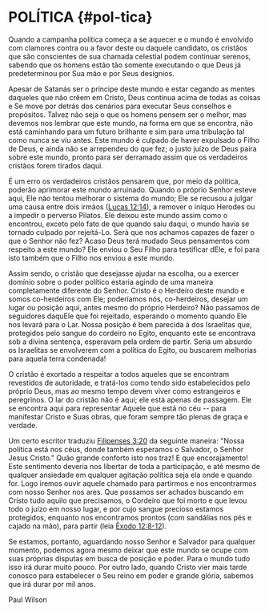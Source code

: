 # POLÍTICA {#pol-tica}

Quando a campanha política começa a se aquecer e o mundo é envolvido com clamores contra ou a favor deste ou daquele candidato, os cristãos que são conscientes de sua chamada celestial podem continuar serenos, sabendo que os homens estão tão somente executando o que Deus já predeterminou por Sua mão e por Seus desígnios.

Apesar de Satanás ser o príncipe deste mundo e estar cegando as mentes daqueles que não crêem em Cristo, Deus continua acima de todas as coisas e Se move por detrás dos cenários para executar Seus conselhos e propósitos. Talvez não seja o que os homens pensem ser o melhor, mas devemos nos lembrar que este mundo, na forma em que se encontra, não está caminhando para um futuro brilhante e sim para uma tribulação tal como nunca se viu antes. Este mundo é culpado de haver expulsado o Filho de Deus, e ainda não se arrependeu do que fez; o justo juízo de Deus paira sobre este mundo, pronto para ser derramado assim que os verdadeiros cristãos forem tirados daqui.

É um erro os verdadeiros cristãos pensarem que, por meio da política, poderão aprimorar este mundo arruinado. Quando o próprio Senhor esteve aqui, Ele não tentou melhorar o sistema do mundo; Ele se recusou a julgar uma causa entre dois irmãos ([Lucas 12:14](http://bibliaonline.com.br/acf/lc/12/14)), a remover o iníquo Herodes ou a impedir o perverso Pilatos. Ele deixou este mundo assim como o encontrou, exceto pelo fato de que quando saiu daqui, o mundo havia se tornado culpado por rejeitá-Lo. Será que nos achamos capazes de fazer o que o Senhor não fez? Acaso Deus terá mudado Seus pensamentos com respeito a este mundo? Ele enviou o Seu Filho para testificar dEle, e foi para isto também que o Filho nos enviou a este mundo.

Assim sendo, o cristão que desejasse ajudar na escolha, ou a exercer domínio sobre o poder político estaria agindo de uma maneira completamente diferente do Senhor. Cristo é o Herdeiro deste mundo e somos co-herdeiros com Ele; poderíamos nós, co-herdeiros, desejar um lugar ou posição aqui, antes mesmo do próprio Herdeiro? Não passamos de seguidores daquEle que foi rejeitado, esperando o momento quando Ele nos levará para o Lar. Nossa posição é bem parecida à dos Israelitas que, protegidos pelo sangue do cordeiro no Egito, enquanto este se encontrava sob a divina sentença, esperavam pela ordem de partir. Seria um absurdo os Israelitas se envolverem com a política do Egito, ou buscarem melhorias para aquela terra condenada!

O cristão é exortado a respeitar a todos aqueles que se encontram revestidos de autoridade, e tratá-los como tendo sido estabelecidos pelo próprio Deus, mas ao mesmo tempo devem viver como estrangeiros e peregrinos. O lar do cristão não é aqui; ele está apenas de passagem. Ele se encontra aqui para representar Aquele que está no céu -- para manifestar Cristo e Suas obras, que foram sempre tão plenas de graça e verdade.

Um certo escritor traduziu [Filipenses 3:20](http://bibliaonline.com.br/acf/fp/3/20) da seguinte maneira: &quot;Nossa política está nos céus, donde também esperamos o Salvador, o Senhor Jesus Cristo.&quot; Quão grande conforto isto nos traz! E que encorajamento! Este sentimento deveria nos libertar de toda a participação, e até mesmo de qualquer ansiedade em qualquer agitação política seja ela onde e quando for. Logo iremos ouvir aquele chamado para partirmos e nos encontrarmos com nosso Senhor nos ares. Que possamos ser achados buscando em Cristo tudo aquilo que precisamos, o Cordeiro que foi morto e que levou todo o juízo em nosso lugar, e por cujo sangue precioso estamos protegidos, enquanto nos encontramos prontos (com sandálias nos pés e cajado na mão), para partir (leia [Êxodo 12:8-12](http://bibliaonline.com.br/acf/ex/12/8-12)).

Se estamos, portanto, aguardando nosso Senhor e Salvador para qualquer momento, podemos agora mesmo deixar que este mundo se ocupe com suas próprias disputas em busca de posição e poder. Para o mundo tudo isso irá durar muito pouco. Por outro lado, quando Cristo vier mais tarde conosco para estabelecer o Seu reino em poder e grande glória, sabemos que irá durar por mil anos.

Paul Wilson